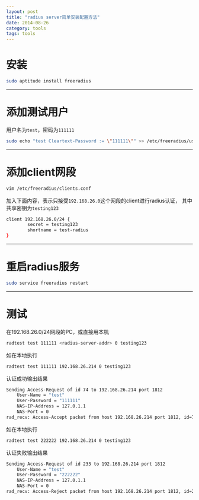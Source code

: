 ```yaml
---
layout: post
title: "radius server简单安装配置方法"
date: 2014-08-26
category: tools
tags: tools
---
```


# 安装 #

```bash
sudo aptitude install freeradius
```

---

# 添加测试用户 #
用户名为`test`，密码为`111111`

```bash
sudo echo "test Cleartext-Password := \"111111\"" >> /etc/freeradius/users
```
---

# 添加client网段 #

```bash
vim /etc/freeradius/clients.conf
```

加入下面内容，表示只接受`192.168.26.0`这个网段的client进行radius认证，
其中共享密钥为`testing123`

```bash
client 192.168.26.0/24 {
        secret = testing123
        shortname = test-radius
}
```

---

# 重启radius服务

```bash
sudo service freeradius restart
```
---

# 测试
在192.168.26.0/24网段的PC，或直接用本机

```bash
radtest test 111111 <radius-server-addr> 0 testing123
```

如在本地执行

```bash
radtest test 111111 192.168.26.214 0 testing123
```

认证成功输出结果

```bash
Sending Access-Request of id 74 to 192.168.26.214 port 1812
	User-Name = "test"
	User-Password = "111111"
	NAS-IP-Address = 127.0.1.1
	NAS-Port = 0
rad_recv: Access-Accept packet from host 192.168.26.214 port 1812, id=74, length=20
```

如在本地执行

```bash
radtest test 222222 192.168.26.214 0 testing123
```

认证失败输出结果


```bash
Sending Access-Request of id 233 to 192.168.26.214 port 1812
	User-Name = "test"
	User-Password = "222222"
	NAS-IP-Address = 127.0.1.1
	NAS-Port = 0
rad_recv: Access-Reject packet from host 192.168.26.214 port 1812, id=233, length=20
```
 
